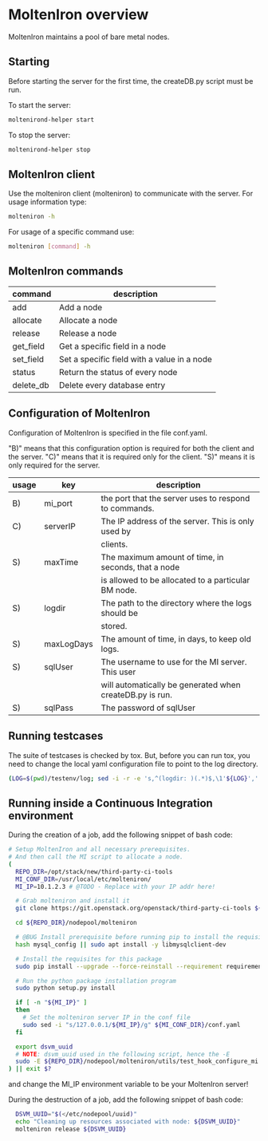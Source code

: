 MoltenIron overview
===================

MoltenIron maintains a pool of bare metal nodes.

Starting
--------

Before starting the server for the first time, the createDB.py
script must be run.

To start the server:
```bash
moltenirond-helper start
```

To stop the server:
```bash
moltenirond-helper stop
```

MoltenIron client
-----------------

Use the molteniron client (molteniron) to communicate with the server. For
usage information type:
```bash
molteniron -h
```

For usage of a specific command use:
```bash
molteniron [command] -h
```

MoltenIron commands
-------------------

command   | description
-------   | -----------
add       | Add a node
allocate  | Allocate a node
release   | Release a node
get_field | Get a specific field in a node
set_field | Set a specific field with a value in a node
status    | Return the status of every node
delete_db | Delete every database entry

Configuration of MoltenIron
---------------------------

Configuration of MoltenIron is specified in the file conf.yaml.

"B)" means that this configuration option is required for both the client and
the server.  "C)" means that it is required only for the client.  "S)" means
it is only required for the server.

usage | key        | description
----- | ---        | -----------
B)    | mi_port    | the port that the server uses to respond to commands.
C)    | serverIP   | The IP address of the server.  This is only used by
      |            | clients.
S)    | maxTime    | The maximum amount of time, in seconds, that a node
      |            | is allowed to be allocated to a particular BM node.
S)    | logdir     | The path to the directory where the logs should be
      |            | stored.
S)    | maxLogDays | The amount of time, in days, to keep old logs.
S)    | sqlUser    | The username to use for the MI server.  This user
      |            | will automatically be generated when createDB.py is run.
S)    | sqlPass    | The password of sqlUser

Running testcases
-----------------

The suite of testcases is checked by tox.  But, before you can run tox, you
need to change the local yaml configuration file to point to the log
directory.

```bash
(LOG=$(pwd)/testenv/log; sed -i -r -e 's,^(logdir: )(.*)$,\1'${LOG}',' conf.yaml; rm -rf testenv/; tox -e testenv)
```

Running inside a Continuous Integration environment
---------------------------------------------------

During the creation of a job, add the following snippet of bash code:

```bash
# Setup MoltenIron and all necessary prerequisites.
# And then call the MI script to allocate a node.
(
  REPO_DIR=/opt/stack/new/third-party-ci-tools
  MI_CONF_DIR=/usr/local/etc/molteniron/
  MI_IP=10.1.2.3 # @TODO - Replace with your IP addr here!

  # Grab molteniron and install it
  git clone https://git.openstack.org/openstack/third-party-ci-tools ${REPO_DIR} || exit 1

  cd ${REPO_DIR}/nodepool/molteniron

  # @BUG Install prerequisite before running pip to install the requisites
  hash mysql_config || sudo apt install -y libmysqlclient-dev

  # Install the requisites for this package
  sudo pip install --upgrade --force-reinstall --requirement requirements.txt

  # Run the python package installation program
  sudo python setup.py install

  if [ -n "${MI_IP}" ]
  then
    # Set the molteniron server IP in the conf file
    sudo sed -i "s/127.0.0.1/${MI_IP}/g" ${MI_CONF_DIR}/conf.yaml
  fi

  export dsvm_uuid
  # NOTE: dsvm_uuid used in the following script, hence the -E
  sudo -E ${REPO_DIR}/nodepool/molteniron/utils/test_hook_configure_mi.sh
) || exit $?
```

and change the MI_IP environment variable to be your MoltenIron server!

During the destruction of a job, add the following snippet of bash code:

```bash
  DSVM_UUID="$(</etc/nodepool/uuid)"
  echo "Cleaning up resources associated with node: ${DSVM_UUID}"
  molteniron release ${DSVM_UUID}
```
